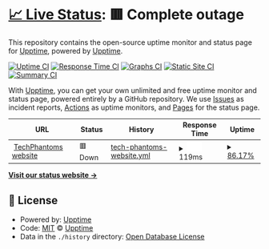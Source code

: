 # [📈 Live Status](https://demo.upptime.js.org): <!--live status--> **🟥 Complete outage**

This repository contains the open-source uptime monitor and status page for [Upptime](https://upptime.js.org), powered by [Upptime](https://github.com/upptime/upptime).

[![Uptime CI](https://github.com/upptime/upptime/workflows/Uptime%20CI/badge.svg)](https://github.com/upptime/upptime/actions?query=workflow%3A%22Uptime+CI%22)
[![Response Time CI](https://github.com/upptime/upptime/workflows/Response%20Time%20CI/badge.svg)](https://github.com/upptime/upptime/actions?query=workflow%3A%22Response+Time+CI%22)
[![Graphs CI](https://github.com/upptime/upptime/workflows/Graphs%20CI/badge.svg)](https://github.com/upptime/upptime/actions?query=workflow%3A%22Graphs+CI%22)
[![Static Site CI](https://github.com/upptime/upptime/workflows/Static%20Site%20CI/badge.svg)](https://github.com/upptime/upptime/actions?query=workflow%3A%22Static+Site+CI%22)
[![Summary CI](https://github.com/upptime/upptime/workflows/Summary%20CI/badge.svg)](https://github.com/upptime/upptime/actions?query=workflow%3A%22Summary+CI%22)

With [Upptime](https://upptime.js.org), you can get your own unlimited and free uptime monitor and status page, powered entirely by a GitHub repository. We use [Issues](https://github.com/upptime/upptime/issues) as incident reports, [Actions](https://github.com/upptime/upptime/actions) as uptime monitors, and [Pages](https://demo.upptime.js.org) for the status page.

<!--start: status pages-->
<!-- This summary is generated by Upptime (https://github.com/upptime/upptime) -->
<!-- Do not edit this manually, your changes will be overwritten -->
<!-- prettier-ignore -->
| URL | Status | History | Response Time | Uptime |
| --- | ------ | ------- | ------------- | ------ |
| <img alt="" src="https://favicons.githubusercontent.com/www.techphantoms.tech" height="13"> [TechPhantoms website](https://www.techphantoms.tech) | 🟥 Down | [tech-phantoms-website.yml](https://github.com/Tech-Phantoms/website-status/commits/HEAD/history/tech-phantoms-website.yml) | <details><summary><img alt="Response time graph" src="./graphs/tech-phantoms-website/response-time-week.png" height="20"> 119ms</summary><br><a href="https://demo.upptime.js.org/history/tech-phantoms-website"><img alt="Response time 210" src="https://img.shields.io/endpoint?url=https%3A%2F%2Fraw.githubusercontent.com%2FTech-Phantoms%2Fwebsite-status%2FHEAD%2Fapi%2Ftech-phantoms-website%2Fresponse-time.json"></a><br><a href="https://demo.upptime.js.org/history/tech-phantoms-website"><img alt="24-hour response time 0" src="https://img.shields.io/endpoint?url=https%3A%2F%2Fraw.githubusercontent.com%2FTech-Phantoms%2Fwebsite-status%2FHEAD%2Fapi%2Ftech-phantoms-website%2Fresponse-time-day.json"></a><br><a href="https://demo.upptime.js.org/history/tech-phantoms-website"><img alt="7-day response time 119" src="https://img.shields.io/endpoint?url=https%3A%2F%2Fraw.githubusercontent.com%2FTech-Phantoms%2Fwebsite-status%2FHEAD%2Fapi%2Ftech-phantoms-website%2Fresponse-time-week.json"></a><br><a href="https://demo.upptime.js.org/history/tech-phantoms-website"><img alt="30-day response time 169" src="https://img.shields.io/endpoint?url=https%3A%2F%2Fraw.githubusercontent.com%2FTech-Phantoms%2Fwebsite-status%2FHEAD%2Fapi%2Ftech-phantoms-website%2Fresponse-time-month.json"></a><br><a href="https://demo.upptime.js.org/history/tech-phantoms-website"><img alt="1-year response time 210" src="https://img.shields.io/endpoint?url=https%3A%2F%2Fraw.githubusercontent.com%2FTech-Phantoms%2Fwebsite-status%2FHEAD%2Fapi%2Ftech-phantoms-website%2Fresponse-time-year.json"></a></details> | <details><summary><a href="https://demo.upptime.js.org/history/tech-phantoms-website">86.17%</a></summary><a href="https://demo.upptime.js.org/history/tech-phantoms-website"><img alt="All-time uptime 99.40%" src="https://img.shields.io/endpoint?url=https%3A%2F%2Fraw.githubusercontent.com%2FTech-Phantoms%2Fwebsite-status%2FHEAD%2Fapi%2Ftech-phantoms-website%2Fuptime.json"></a><br><a href="https://demo.upptime.js.org/history/tech-phantoms-website"><img alt="24-hour uptime 3.19%" src="https://img.shields.io/endpoint?url=https%3A%2F%2Fraw.githubusercontent.com%2FTech-Phantoms%2Fwebsite-status%2FHEAD%2Fapi%2Ftech-phantoms-website%2Fuptime-day.json"></a><br><a href="https://demo.upptime.js.org/history/tech-phantoms-website"><img alt="7-day uptime 86.17%" src="https://img.shields.io/endpoint?url=https%3A%2F%2Fraw.githubusercontent.com%2FTech-Phantoms%2Fwebsite-status%2FHEAD%2Fapi%2Ftech-phantoms-website%2Fuptime-week.json"></a><br><a href="https://demo.upptime.js.org/history/tech-phantoms-website"><img alt="30-day uptime 96.82%" src="https://img.shields.io/endpoint?url=https%3A%2F%2Fraw.githubusercontent.com%2FTech-Phantoms%2Fwebsite-status%2FHEAD%2Fapi%2Ftech-phantoms-website%2Fuptime-month.json"></a><br><a href="https://demo.upptime.js.org/history/tech-phantoms-website"><img alt="1-year uptime 99.40%" src="https://img.shields.io/endpoint?url=https%3A%2F%2Fraw.githubusercontent.com%2FTech-Phantoms%2Fwebsite-status%2FHEAD%2Fapi%2Ftech-phantoms-website%2Fuptime-year.json"></a></details>

<!--end: status pages-->

[**Visit our status website →**](https://demo.upptime.js.org)

## 📄 License

- Powered by: [Upptime](https://github.com/upptime/upptime)
- Code: [MIT](./LICENSE) © [Upptime](https://upptime.js.org)
- Data in the `./history` directory: [Open Database License](https://opendatacommons.org/licenses/odbl/1-0/)
